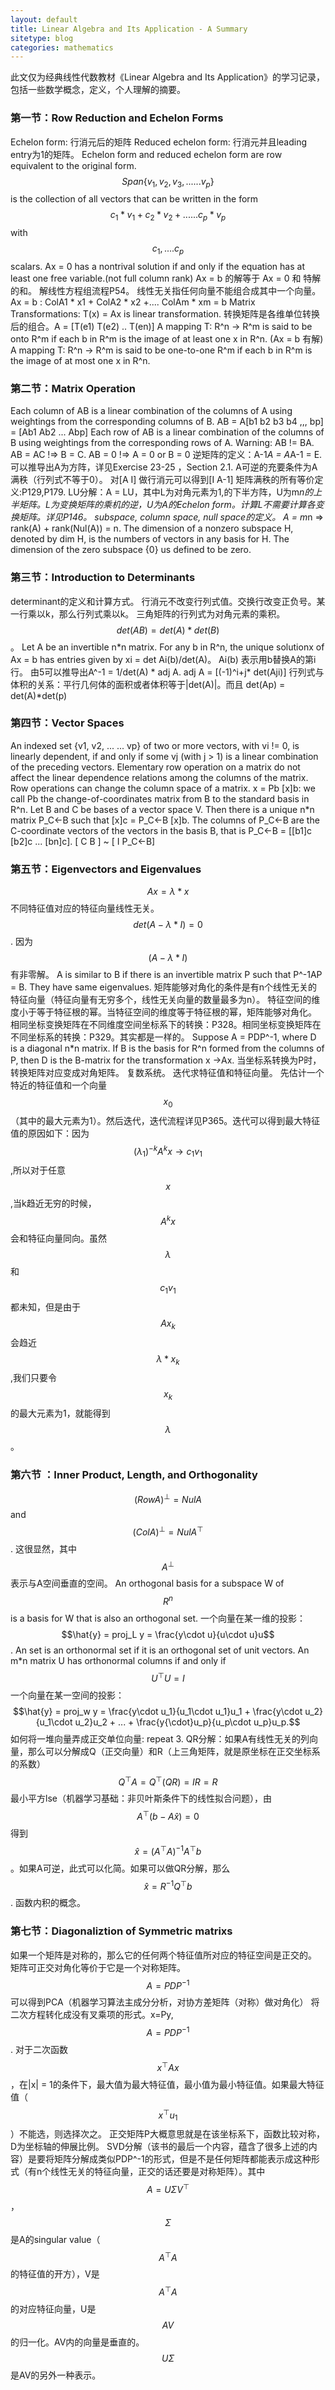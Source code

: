```yaml
---
layout: default
title: Linear Algebra and Its Application - A Summary
sitetype: blog
categories: mathematics
---
```


此文仅为经典线性代数教材《Linear Algebra and Its Application》的学习记录，包括一些数学概念，定义，个人理解的摘要。




### 第一节：Row Reduction and Echelon Forms

Echelon form: 行消元后的矩阵
Reduced echelon form: 行消元并且leading entry为1的矩阵。
Echelon form and reduced echelon form are row equivalent to the original form.
$$Span\{v_1, v_2, v_3,...... v_p\}$$ is the collection of all vectors that can be written in the form $$ c_1*v_1 + c_2*v_2 + ...... c_p*v_p $$ with $$c_1,....c_p$$scalars.
Ax = 0 has a nontrival solution if and only if the equation has at least one free variable.(not full column rank)
Ax = b 的解等于 Ax = 0 和 特解的和。
解线性方程组流程P54。
线性无关指任何向量不能组合成其中一个向量。
Ax = b : ColA1 * x1 + ColA2 * x2 +.... ColAm * xm = b
Matrix Transformations: T(x) = Ax is linear transformation.
转换矩阵是各维单位转换后的组合。A = [T(e1) T(e2) .. T(en)]
A mapping T: R^n -> R^m is said to be onto R^m if each b in R^m is the image of at least one x in R^n. (Ax = b 有解)
A mapping T: R^n -> R^m is said to be one-to-one R^m if each b in R^m is the image of at most one x in R^n.

### 第二节：Matrix Operation

Each column of AB is a linear combination of the columns of A using weightings from the corresponding columns of B. AB = A[b1  b2 b3 b4 ,,, bp] = [Ab1 Ab2 ... Abp]
Each row of AB is a linear combination of the columns of B using weightings from the corresponding rows of A.
Warning: AB != BA. AB = AC !=> B = C. AB = 0 !=> A = 0 or B = 0
逆矩阵的定义：A-1*A = A*A-1 = E. 可以推导出A为方阵，详见Exercise 23-25 ，Section 2.1. A可逆的充要条件为A满秩（行列式不等于0）。
对[A I] 做行消元可以得到[I A-1]
矩阵满秩的所有等价定义:P129,P179.
LU分解：A = LU，其中L为对角元素为1,的下半方阵，U为m*n的上半矩阵。L为变换矩阵的乘机的逆，U为A的Echelon form。计算L不需要计算各变换矩阵。详见P146。
subspace, column space, null space的定义。
A = m*n => rank(A) + rank(Nul(A)) = n.
The dimension of a nonzero subspace H, denoted by dim H, is the numbers of vectors in any basis for H. The dimension of the zero subspace {0} us defined to be zero.

### 第三节：Introduction to Determinants

determinant的定义和计算方式。
行消元不改变行列式值。交换行改变正负号。某一行乘以k，那么行列式乘以k。
三角矩阵的行列式为对角元素的乘积。
 $$det(AB) = det(A) * det(B)$$。
Let A be an invertible n\*n matrix. For any b in R^n, the unique solutionx of Ax = b has entries given by xi = det Ai(b)/det(A)。 Ai(b) 表示用b替换A的第i行。
由5可以推导出A^-1 = 1/det(A) * adj A. adj A = [(-1)^i+j* det(Aji)]
行列式与体积的关系：平行几何体的面积或者体积等于|det(A)|。而且 det(Ap) = det(A)*det(p)

### 第四节：Vector Spaces

An indexed set {v1, v2, ... ... vp} of two or more vectors, with vi != 0, is linearly dependent, if and only if some vj (with j > 1) is a linear combination of the preceding vectors.
Elementary row operation  on a matrix do not affect the linear dependence relations among the columns of the matrix.
Row operations can change the column space of a matrix.
x = Pb [x]b: we call Pb the change-of-coordinates matrix from B to the standard basis in R^n.
Let B and C be bases of a vector space V. Then there is a unique n*n matrix P_C<-B such that [x]c = P_C<-B [x]b. The columns of P_C<-B are the C-coordinate vectors of the vectors in the basis B, that is P_C<-B = [[b1]c [b2]c ... [bn]c]. [ C B ] ~ [ I P_C<-B]

### 第五节：Eigenvectors and Eigenvalues

$$Ax =\lambda * x$$
不同特征值对应的特征向量线性无关。
$$det(A - λ*I) = 0$$. 因为$$(A - λ*I)$$有非零解。
A is similar to B if there is an invertible matrix P such that P^-1AP = B. They have same eigenvalues.
矩阵能够对角化的条件是有n个线性无关的特征向量（特征向量有无穷多个，线性无关向量的数量最多为n）。
特征空间的维度小于等于特征根的幂。当特征空间的维度等于特征根的幂，矩阵能够对角化。
相同坐标变换矩阵在不同维度空间坐标系下的转换：P328。相同坐标变换矩阵在不同坐标系的转换：P329。其实都是一样的。
Suppose A = PDP^-1, where D is a diagonal n*n matrix. If B is the basis for R^n formed from the columns of P, then D is the B-matrix for the transformation x ->Ax. 当坐标系转换为P时，转换矩阵对应变成对角矩阵。
复数系统。
迭代求特征值和特征向量。 先估计一个特近的特征值和一个向量$$x_0$$（其中的最大元素为1）。然后迭代，迭代流程详见P365。迭代可以得到最大特征值的原因如下：因为$$(\lambda_1)^{-k}A^kx\rightarrow c_1v_1$$,所以对于任意$$x$$,当k趋近无穷的时候，$$A^kx$$会和特征向量同向。虽然$$\lambda$$和$$c_1v_1$$都未知，但是由于$$Ax_k$$会趋近$$\lambda*x_k$$,我们只要令$$x_k$$的最大元素为1，就能得到$$\lambda$$。

### 第六节 ：Inner Product, Length, and Orthogonality

$$(Row A)^{\bot} = Nul A$$ and $$(Col A)^{\bot} = Nul A^{\top}$$. 这很显然，其中$$A^{\bot}$$表示与A空间垂直的空间。
An orthogonal basis for a subspace W of $$R^n$$ is a basis for W that is also an orthogonal set.
一个向量在某一维的投影：$$\hat{y} = proj_L y = \frac{y\cdot u}{u\cdot u}u$$.
An set is an orthonormal set if it is an orthogonal set of unit vectors.
An m*n matrix U has orthonormal columns if and only if $$U^\top U = I$$
一个向量在某一空间的投影：$$\hat{y} = proj_w y = \frac{y\cdot u_1}{u_1\cdot u_1}u_1 + \frac{y\cdot u_2}{u_1\cdot u_2}u_2 + ... + \frac{y{\cdot}u_p}{u_p\cdot u_p}u_p.$$
如何将一堆向量弄成正交单位向量: repeat 3.
QR分解：如果A有线性无关的列向量，那么可以分解成Q（正交向量）和R（上三角矩阵，就是原坐标在正交坐标系的系数）$$Q^{\top}A=Q^{\top}(QR) = IR = R$$
最小平方lse（机器学习基础：非贝叶斯条件下的线性拟合问题），由$$A^{\top}(b-A\hat{x})=0$$得到$$\hat{x}=(A^\top A)^{-1}A^{\top}b$$。如果A可逆，此式可以化简。如果可以做QR分解，那么$$\hat{x}=R^{-1}Q^{\top}b$$.
函数内积的概念。

### 第七节：Diagonaliztion of Symmetric matrixs

如果一个矩阵是对称的，那么它的任何两个特征值所对应的特征空间是正交的。
矩阵可正交对角化等价于它是一个对称矩阵。
$$A=PDP^{-1}$$可以得到PCA（机器学习算法主成分分析，对协方差矩阵（对称）做对角化）
将二次方程转化成没有叉乘项的形式。x=Py,  $$A = PDP^{-1}$$.
对于二次函数$$x^{\top}Ax$$，在|x| = 1的条件下，最大值为最大特征值，最小值为最小特征值。如果最大特征值（$$x^{\top}u_1$$）不能选，则选择次之。
正交矩阵P大概意思就是在该坐标系下，函数比较对称，D为坐标轴的伸展比例。
SVD分解（该书的最后一个内容，蕴含了很多上述的内容）是要将矩阵分解成类似PDP^-1的形式，但是不是任何矩阵都能表示成这种形式（有n个线性无关的特征向量，正交的话还要是对称矩阵）。其中$$A=U{\Sigma}V^{\top}$$，$${\Sigma}$$是A的singular value（$$A^{\top}A$$的特征值的开方），V是$$A^{\top}A$$的对应特征向量，U是$$AV$$的归一化。AV内的向量是垂直的。$$U{\Sigma}$$是AV的另外一种表示。
